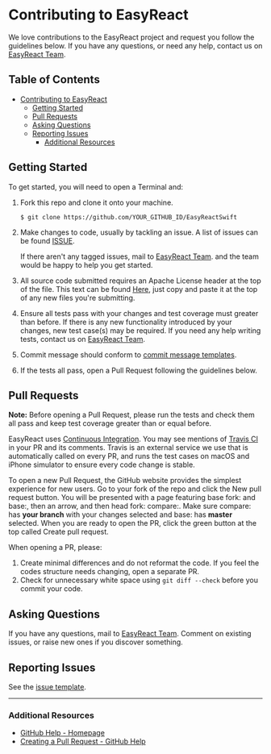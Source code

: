 # Contributing to EasyReact

We love contributions to the EasyReact project and request you follow the guidelines below. If you have any questions, or need any help, contact us on [EasyReact Team](mailto:it_easyreact@meituan.com).

## Table of Contents

<!-- TOC -->

- [Contributing to EasyReact](#contributing-to-easyreact)
  - [Getting Started](#getting-started)
  - [Pull Requests](#pull-requests)
  - [Asking Questions](#asking-questions)
  - [Reporting Issues](#reporting-issues)
    - [Additional Resources](#additional-resources)

<!-- /TOC -->

## Getting Started

To get started, you will need to open a Terminal and:

1. Fork this repo and clone it onto your machine.

   `$ git clone https://github.com/YOUR_GITHUB_ID/EasyReactSwift`

2. Make changes to code, usually by tackling an issue. A list of issues can be found [ISSUE](https://github.com/meituan/EasyReactSwift/issues).

   If there aren't any tagged issues, mail to [EasyReact Team](mailto:it_easyreact@meituan.com). and the team would be happy to help you get started.

3. All source code submitted requires an Apache License header at the top of the file. This text can be found [Here](./Documentation/common/Copyright.txt), just copy and paste it at the top of any new files you're submitting.

4. Ensure all tests pass with your changes and test coverage must greater than before. If there is any new functionality introduced by your changes, new test case(s) may be required. If you need any help writing tests, contact us on [EasyReact Team](mailto:it_easyreact@meituan.com).

5. Commit message should conform to [commit message templates](./Documentation/common/commentformat.txt).

6. If the tests all pass, open a Pull Request following the guidelines below.

## Pull Requests

**Note:** Before opening a Pull Request, please run the tests and check them all pass and keep test coverage greater than or equal before.  

EasyReact uses [Continuous Integration](https://en.wikipedia.org/wiki/Continuous_integration). You may see mentions of [Travis CI](https://travis-ci.com/) in your PR and its comments. Travis is an external service we use that is automatically called on every PR, and runs the test cases on macOS and iPhone simulator to ensure every code change is stable.

To open a new Pull Request, the GitHub website provides the simplest experience for new users. Go to your fork of the repo and click the New pull request button. You will be presented with a page featuring base fork: and base:, then an arrow, and then head fork: compare:. Make sure compare: has **your branch** with your changes selected and base: has **master** selected. When you are ready to open the PR, click the green button at the top called Create pull request.

When opening a PR, please:

1. Create minimal differences and do not reformat the code. If you feel the codes structure needs changing, open a separate PR.
2. Check for unnecessary white space using `git diff --check` before you commit your code.

## Asking Questions

If you have any questions, mail to [EasyReact Team](mailto:it_easyreact@meituan.com). Comment on existing issues, or raise new ones if you discover something.

## Reporting Issues

See the [issue template](./.github/ISSUE_TEMPLATE/issue-template.md).

---

### Additional Resources

- [GitHub Help - Homepage](https://help.github.com)
- [Creating a Pull Request - GitHub Help](https://help.github.com/articles/creating-a-pull-request/)

